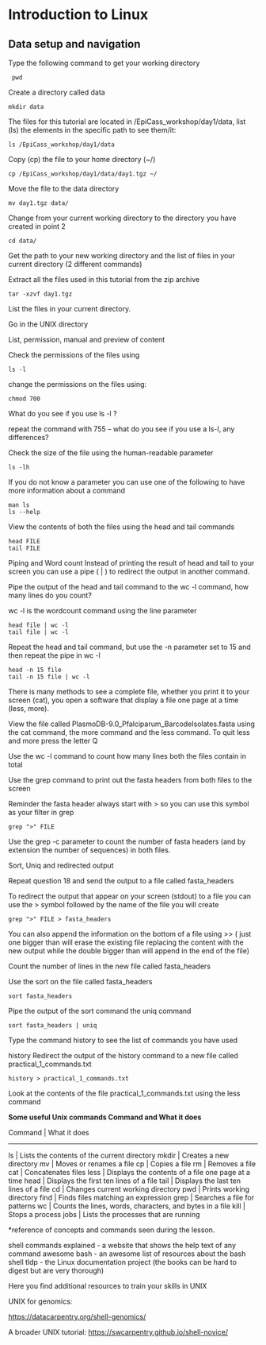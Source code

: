 # Introduction to Linux
 ## Data setup and navigation
 Type the following command to get your working directory
``` 
 pwd
```
Create a directory called data
```
mkdir data
```
The files for this tutorial are located in /EpiCass_workshop/day1/data,  list (ls) the elements in the specific path to see them/it:
```
ls /EpiCass_workshop/day1/data
```
Copy (cp) the file to your home directory (~/)
```
cp /EpiCass_workshop/day1/data/day1.tgz ~/
```
Move the file to the data directory
```
mv day1.tgz data/
```
Change from your current working directory to the directory you have created in point 2
```
cd data/
```
Get the path to your new working directory and the list of files in your current directory (2 different commands)

Extract all the files used in this tutorial from the zip archive
```
tar -xzvf day1.tgz
```
List the files in your current directory.

Go in the UNIX directory

List, permission, manual and preview of content

Check the permissions of the files using
```
ls -l
```
change the permissions on the files using:
```
chmod 700
```
What do you see if you use ls -l ?

repeat the command with 755 – what do you see if you use a ls-l, any differences?

Check the size of the file using the human-readable parameter
```
ls -lh
```
If you do not know a parameter you can use one of the following to have more information about a command
```
man ls
ls --help
```
View the contents of both the files using the head and tail commands
```
head FILE
tail FILE
```
Piping and Word count
Instead of printing the result of head and tail to your screen you can use a pipe ( | ) to redirect the output in another command.

Pipe the output of the head and tail command to the wc -l command, how many lines do you count?

wc -l is the wordcount command using the line parameter

```
head file | wc -l
tail file | wc -l
```
Repeat the head and tail command, but use the -n parameter set to 15 and then repeat the pipe in wc -l
```
head -n 15 file
tail -n 15 file | wc -l
```
There is many methods to see a complete file, whether you print it to your screen (cat), you open a software that display a file one page at a time (less, more).

View the file called PlasmoDB-9.0_Pfalciparum_BarcodeIsolates.fasta using the cat command, the more command and the less command. To quit less and more press the letter Q

Use the wc -l command to count how many lines both the files contain in total

Use the grep command to print out the fasta headers from both files to the screen

Reminder the fasta header always start with > so you can use this symbol as your filter in grep
```
grep ">" FILE
```
Use the grep -c parameter to count the number of fasta headers (and by extension the number of sequences) in both files.

Sort, Uniq and redirected output

Repeat question 18 and send the output to a file called fasta_headers

To redirect the output that appear on your screen (stdout) to a file you can use the > symbol followed by the name of the file you will create
```
grep ">" FILE > fasta_headers
```
You can  also append the information on the bottom of a file using >> ( just one bigger than will erase the existing file replacing the content with the new output while the double bigger than will append in the end of the file)

Count the number of lines in the new file called fasta_headers

Use the sort on the file called fasta_headers

```
sort fasta_headers
```

Pipe the output of the sort command the uniq command
```
sort fasta_headers | uniq
```
Type the command history to see the list of commands you have used

history
Redirect the output of the history command to a new file called practical_1_commands.txt
```
history > practical_1_commands.txt
```
Look at the contents of the file practical_1_commands.txt using the less command



**Some useful Unix commands Command and What it does**

Command |	What it does
---------  --------------
ls |	Lists the contents of the current directory
mkdir |	Creates a new directory
mv |	Moves or renames a file
cp |	Copies a file
rm |	Removes a file
cat |	Concatenates files
less |	Displays the contents of a file one page at a time
head |	Displays the first ten lines of a file
tail |	Displays the last ten lines of a file
cd |	Changes current working directory
pwd |	Prints working directory
find |	Finds files matching an expression
grep |	Searches a file for patterns
wc |	Counts the lines, words, characters, and bytes in a file
kill |	Stops a process
jobs |	Lists the processes that are running  


*reference of concepts and commands seen during the lesson.

shell commands explained - a website that shows the help text of any command
awesome bash - an awesome list of resources about the bash shell
tldp - the Linux documentation project (the books can be hard to digest but are very thorough)


Here you find additional resources to train your skills in UNIX

UNIX for genomics:

https://datacarpentry.org/shell-genomics/

A broader UNIX tutorial:
https://swcarpentry.github.io/shell-novice/
